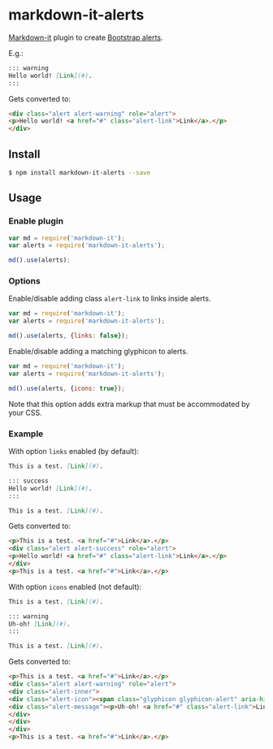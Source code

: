 # markdown-it-alerts
[Markdown-it][markdown-it] plugin to create [Bootstrap alerts][bootstrap-alerts].

E.g.:

```md
::: warning
Hello world! [Link](#).
:::
```

Gets converted to:

```html
<div class="alert alert-warning" role="alert">
<p>Hello world! <a href="#" class="alert-link">Link</a>.</p>
</div>
```


## Install

```bash
$ npm install markdown-it-alerts --save
```



## Usage


### Enable plugin

```js
var md = require('markdown-it');
var alerts = require('markdown-it-alerts');

md().use(alerts);
```


### Options

Enable/disable adding class `alert-link` to links inside alerts.

```js
var md = require('markdown-it');
var alerts = require('markdown-it-alerts');

md().use(alerts, {links: false});
```

Enable/disable adding a matching glyphicon to alerts.

```js
var md = require('markdown-it');
var alerts = require('markdown-it-alerts');

md().use(alerts, {icons: true});
```

Note that this option adds extra markup that must be accommodated by your CSS.

### Example

With option `links` enabled (by default):

```md
This is a test. [Link](#).

::: success
Hello world! [Link](#).
:::

This is a test. [Link](#).
```

Gets converted to:

```html
<p>This is a test. <a href="#">Link</a>.</p>
<div class="alert alert-success" role="alert">
<p>Hello world! <a href="#" class="alert-link">Link</a>.</p>
</div>
<p>This is a test. <a href="#">Link</a>.</p>
```

With option `icons` enabled (not default):

```md
This is a test. [Link](#).

::: warning
Uh-oh! [Link](#).
:::

This is a test. [Link](#).
```

Gets converted to:

```html
<p>This is a test. <a href="#">Link</a>.</p>
<div class="alert alert-warning" role="alert">
<div class="alert-inner">
<div class="alert-icon"><span class="glyphicon glyphicon-alert" aria-hidden="true"></span></div>
<div class="alert-message"><p>Uh-oh! <a href="#" class="alert-link">Link</a>.</p>
</div>
</div>
</div>
<p>This is a test. <a href="#">Link</a>.</p>
```


[markdown-it]: https://github.com/markdown-it/markdown-it
[bootstrap-alerts]: http://getbootstrap.com/components/#alerts